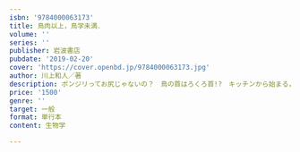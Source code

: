 ```yaml
---
isbn: '9784000063173'
title: 鳥肉以上，鳥学未満．
volume: ''
series: ''
publisher: 岩波書店
pubdate: '2019-02-20'
cover: 'https://cover.openbd.jp/9784000063173.jpg'
author: 川上和人／著
description: ボンジリってお尻じゃないの？　鳥の首はろくろ首!?　キッチンから始まる，とびっきりのサイエンス．
price: '1500'
genre: ''
target: 一般
format: 単行本
content: 生物学

---
```

